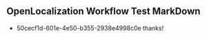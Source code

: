 ## OpenLocalization Workflow Test MarkDown
* 50cecf1d-601e-4e50-b355-2938e4998c0e 
thanks!<!--HONumber=Mar16_HO4-->

